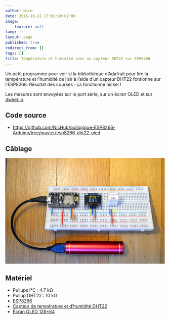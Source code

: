 ```yaml
---
author: Nico
date: 2016-10-22 17:01:00+02:00
image:
    feature: null
lang: fr
layout: page
published: true
redirect_from: []
tags: []
title: Température et humidité avec un capteur DHT22 sur ESP8266
---
```


Un petit programme pour voir si la bibliothèque d’Adafruit pour lire la température et l’humidité de l’air à l’aide d’un capteur DHT22 fontionne sur l’ESP8266. Résultat des courses : ça fonctionne nickel !

Les mesures sont envoyées sur le port série, sur un écran OLED et sur [dweet.io](http://dweet.io).

## Code source

-   <https://github.com/NicHub/ouilogique-ESP8266-Arduino/tree/master/esp8266-dht22-oled>

## Câblage

[![ESP8266 — DHT22 — Écran OLED][img_1]][img_1]

[img_1]: ../../files/2016-10-22-esp8266-dht22-oled/images/esp8266-dht22-oled-001-lowres.jpg

## Matériel

-   Pullups I²C : 4.7 kΩ
-   Pullup DHT22 : 10 kΩ
-   [ESP8266][1]
-   [Capteur de température et d’humidité DHT22][2]
-   [Écran OLED 128×64][3]

[1]: https://s.click.aliexpress.com/e/_DlvIANV
[2]: https://s.click.aliexpress.com/e/_DlfrxI7
[3]: http://s.click.aliexpress.com/e/ZvFYzNZFq

